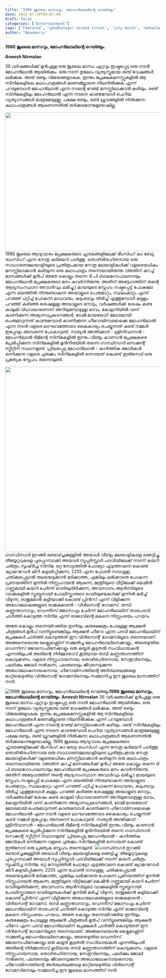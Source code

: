 ```yaml
---
title: "1986 ജൂലൈ മാസവും, മോഹൻലാലിന്റെ റെയ്ഞ്ചും"
date: 2022-07-19T09:07:49
draft: false
categories: ["Entertainment"]
tags: ['Featured', 'gandhinagar second street', 'july month', 'mohanlal', 'rajavinte makan']
author: "Beaumaris"
---
```


<strong>1986 ജൂലൈ മാസവും, മോഹൻലാലിന്റെ റെയ്ഞ്ചും</strong>.

<strong>Aneesh Nirmalan </strong>

36 വർഷങ്ങൾക്ക് മുൻപുള്ള ഒരു ജൂലൈ മാസം ഏറ്റവും ഇഷ്ടപ്പെട്ട ഒരു നടൻ മോഹൻലാൽ ആയിരിക്കും. ഒരു നടന് തുലോം വ്യത്യസ്തമായ രണ്ട് വേഷങ്ങൾ ലഭിക്കുക. അത് രണ്ടും വിജയങ്ങളാകുക. ഇന്നും പ്രേക്ഷകമനസ്സുകളിൽ ആ സിനിമകളിലെ കഥാപാത്രങ്ങൾ മരണമില്ലാതെ നിലനിൽക്കുക എന്ന്‌ പറയുമ്പോൾ മോഹൻലാൽ എന്ന നടന്റെ റേഞ്ച് മനസ്സിലാക്കാൻ കഴിയും. രണ്ട് സിനിമകളിലും മോഹൻലാൽ എന്ന നടനെ കാണുമ്പോൾ ചെറിയ വ്യത്യാസങ്ങൾ മാത്രമേയുള്ളൂ. പക്ഷേ രണ്ടും, രണ്ട് ധ്രുവങ്ങളിൽ നിൽക്കുന്ന കഥാപാത്രങ്ങൾ ആണെന്നതിൽ തർക്കമൊന്നുമുണ്ടാകില്ല.

<img class="wp-image-343380 aligncenter" src="https://cdn.boolokam.com/articles/2022/07/dqdqdd-1.jpg" alt="" width="798" height="449" />1986 ജൂലൈ ആദ്യവാരം പ്രേക്ഷകരുടെ ഹൃദയങ്ങളിലേക്ക് ഭീംസിംഗ് കാ ബേട്ട രാംസിംഗ് എന്ന സേതു കുടിയേറി പാർത്തു. തൊഴിൽരഹിതനായ ഒരു സാധാരണമലയാളിയുടെ പ്രതിരൂപമായ സേതു മലയാളികൾക്ക് വളരെയധികം മനസ്സിലാക്കാൻ കഴിയുന്ന ഒരു കഥാപാത്രം തന്നെയായിരുന്നു. (അതിന് കുറച്ച് മാസങ്ങൾക്ക് മുൻപ് അതേ കൊല്ലം തന്നെ ടി പി ബാലഗോപാലനായും മോഹൻലാൽ പ്രേക്ഷകരുടെ മനം കവർന്നിരുന്നു. അതിന് അദ്ദേഹത്തിന് തന്റെ ആദ്യസംസ്ഥാന അവാർഡും ലഭിച്ചു.) മായയുടെ സ്നേഹം നഷ്ടപ്പെട്ട് പോകുമോ എന്ന ഭയത്തിൽ നിന്നുണ്ടാകുന്ന അയാളുടെ പെരുമാറ്റം, സ്ഥലംമാറ്റം എന്ന്‌ പറഞ്ഞ് പറ്റിച്ച് പോകുന്ന മാധവനും, കുടുംബവും തിരിച്ച് എത്തുമ്പോൾ കള്ളം പറഞ്ഞ് കഴിഞ്ഞ ശേഷമുള്ള അയാളുടെ നോട്ടം, വർഷങ്ങൾക്ക് ശേഷം കണ്ട കാമുകി വിധവയാണെന്ന് അറിയുമ്പോഴുള്ള ഭാവം, കോളനിയിൽ വന്ന് കാണിക്കുന്ന അഭ്യാസപ്രകടനങ്ങൾ, ടോമി മായയോട് മോശമായി പെരുമാറുന്നത് കാണുമ്പോൾ കാണിക്കുന്ന ഹീറോയിസമൊക്കെ മോഹൻലാൽ എന്ന നടൻ വളരെ ലാഘവത്തോടെ കൈകാര്യം ചെയ്യുന്നത് കണ്ട് നമ്മൾ ഇപ്പോഴും അമ്പരന്ന് പോകാറുണ്ട്. സത്യൻ അന്തിക്കാട് - ശ്രീനിവാസൻ - മോഹൻലാൽ ടീമിന്റെ സിനിമകളിൽ ഇന്നും വീണ്ടും കാണാൻ പ്രേക്ഷകരെ പ്രേരിപ്പിക്കുന്ന സിനിമകളിൽ മുൻനിരയിൽ തന്നെ ഗാന്ധിനഗർ സെക്കന്റ്‌ സ്ട്രീറ്റിന് സ്ഥാനമുണ്ട്. പ്രിയപ്പെട്ട മോഹൻലാൽ - കാർത്തിക ജോടികൾ ഒന്നിക്കുന്ന വളരെ ചുരുക്കം സിനിമകളിൽ ഒന്നായത് കൊണ്ട് ഇതിനോട് ഒരു പ്രത്യേക സ്നേഹം തന്നെയുണ്ട്.

<img class="size-full wp-image-343381 aligncenter" src="https://cdn.boolokam.com/articles/2022/07/77068606-1.webp" alt="" width="800" height="600" />ഗാന്ധിനഗർ ഇറങ്ങി രണ്ടാഴ്ച്ചക്കുള്ളിൽ അയാൾ വീണ്ടും മലയാളികളെ ഞെട്ടിച്ചു. തീയ്യേറ്ററുകളെ പൂരപ്പറമ്പാക്കി അയാൾ സൂപ്പർസ്റ്റാർ പദവിയിലേക്ക് നടന്ന് കയറി ചരിത്രം സൃഷ്‌ടിച്ച സിനിമ. ഒറ്റ നോട്ടത്തിൽ ഫോട്ടോ എടുത്തവനെ കൊണ്ട് ക്യാമററോൾ കീറി കളയിപ്പിക്കുന്ന, 2255 എന്ന ഫോൺ നമ്പറുള്ള, ചതിക്കപ്പെട്ടാൽ തലയെടുക്കാൻ മടിക്കാത്ത, എങ്കിലും ലഭിക്കാതെ പോകുന്ന പ്രണയത്തിന് മുന്നിൽ നിസ്സഹായൻ ആകുന്ന, മന്ത്രിയുടെ വീട്ടിലേക്ക് മെഷീൻ ഗണ്ണുമായി കയറി ചേർന്ന് വെടിയുതിർക്കുന്ന, അവസാനം ആൻസിയുടെ വാക്കുകളിൽ സ്തബ്ധനായി പോലീസ്ക്കാരുടെ വെടിയുണ്ടകൾക്ക് മുന്നിൽ മരിച്ച് വീഴുന്ന, രാജുമോൻ കളിയാക്കി കൊണ്ട് പ്രിൻസ് എന്ന്‌ വിളിക്കുന്ന അധോലോകങ്ങളുടെ രാജകുമാരൻ - വിൻസെന്റ് ഗോമസ്. തമ്പി കണ്ണന്താനാവും, ഡെന്നീസ് ജോസഫും ചേർന്ന് മോഹൻലാലിന് താരപദവി ചാർത്തി കൊടുത്ത സിനിമ എന്ന് രാജാവിന്റെ മകനെ നിസ്സംശയം പറയാം.

അതേ കൊല്ലം തന്നെയിറങ്ങിയ ഇനിയും കുരുക്ഷേത്രം പോലുള്ള ആക്ഷൻ ചിത്രങ്ങൾ മുൻപ് വന്നിട്ടുണ്ടെങ്കിലും ആക്ഷൻ ഹീറോ എന്ന പദവി മോഹൻലാലിന് പ്രേക്ഷകർ ചാർത്തി കൊടുത്തത് ഈ വിൻസെന്റ് ഗോമസിലൂടെ തന്നെയാണ്. അങ്ങനെയൊരു ക്ലൈമാക്സിന് സമ്മതിച്ച മോഹൻലാലിനെക്കാളും, അതെഴുതിയ ഡെന്നിസ് ജോസെഫിനേക്കാളും ഒരു കയ്യടി കൂടുതൽ സംവിധായകൻ എന്നതിലുപരി അതിന്റെ നിർമ്മാതാവ് കൂടിയായ തമ്പി കണ്ണന്താനത്തിന് കൊടുക്കണം .വളരെ നിസ്സഹായനായ, തൊഴിരഹിതനായ, സേതുവിനെയും, പലർക്കും ജോലി നൽകുന്ന, പലരുടെയും ജീവനെടുക്കുന്ന അധോലോകനായകനായ, ഹീറോയിസത്തിന്റെ അർത്ഥതലങ്ങളെ മാറ്റിയെഴുതിയ വിൻസെന്റ് ഗോമസിനെയും സമ്മാനിച്ച ഈ ജൂലൈ മാസത്തിന് നന്ദി.


![1986 ജൂലൈ മാസവും, മോഹൻലാലിന്റെ റെയ്ഞ്ചും](https://cdn.boolokam.com/articles/2022/07/dqdqdd-1.jpg)**1986 ജൂലൈ മാസവും, മോഹൻലാലിന്റെ റെയ്ഞ്ചും**. **Aneesh Nirmalan** 36 വർഷങ്ങൾക്ക് മുൻപുള്ള ഒരു ജൂലൈ മാസം ഏറ്റവും ഇഷ്ടപ്പെട്ട ഒരു നടൻ മോഹൻലാൽ ആയിരിക്കും. ഒരു നടന് തുലോം വ്യത്യസ്തമായ രണ്ട് വേഷങ്ങൾ ലഭിക്കുക. അത് രണ്ടും വിജയങ്ങളാകുക. ഇന്നും പ്രേക്ഷകമനസ്സുകളിൽ ആ സിനിമകളിലെ കഥാപാത്രങ്ങൾ മരണമില്ലാതെ നിലനിൽക്കുക എന്ന്‌ പറയുമ്പോൾ മോഹൻലാൽ എന്ന നടന്റെ റേഞ്ച് മനസ്സിലാക്കാൻ കഴിയും. രണ്ട് സിനിമകളിലും മോഹൻലാൽ എന്ന നടനെ കാണുമ്പോൾ ചെറിയ വ്യത്യാസങ്ങൾ മാത്രമേയുള്ളൂ. പക്ഷേ രണ്ടും, രണ്ട് ധ്രുവങ്ങളിൽ നിൽക്കുന്ന കഥാപാത്രങ്ങൾ ആണെന്നതിൽ തർക്കമൊന്നുമുണ്ടാകില്ല. 1986 ജൂലൈ ആദ്യവാരം പ്രേക്ഷകരുടെ ഹൃദയങ്ങളിലേക്ക് ഭീംസിംഗ് കാ ബേട്ട രാംസിംഗ് എന്ന സേതു കുടിയേറി പാർത്തു. തൊഴിൽരഹിതനായ ഒരു സാധാരണമലയാളിയുടെ പ്രതിരൂപമായ സേതു മലയാളികൾക്ക് വളരെയധികം മനസ്സിലാക്കാൻ കഴിയുന്ന ഒരു കഥാപാത്രം തന്നെയായിരുന്നു. (അതിന് കുറച്ച് മാസങ്ങൾക്ക് മുൻപ് അതേ കൊല്ലം തന്നെ ടി പി ബാലഗോപാലനായും മോഹൻലാൽ പ്രേക്ഷകരുടെ മനം കവർന്നിരുന്നു. അതിന് അദ്ദേഹത്തിന് തന്റെ ആദ്യസംസ്ഥാന അവാർഡും ലഭിച്ചു.) മായയുടെ സ്നേഹം നഷ്ടപ്പെട്ട് പോകുമോ എന്ന ഭയത്തിൽ നിന്നുണ്ടാകുന്ന അയാളുടെ പെരുമാറ്റം, സ്ഥലംമാറ്റം എന്ന്‌ പറഞ്ഞ് പറ്റിച്ച് പോകുന്ന മാധവനും, കുടുംബവും തിരിച്ച് എത്തുമ്പോൾ കള്ളം പറഞ്ഞ് കഴിഞ്ഞ ശേഷമുള്ള അയാളുടെ നോട്ടം, വർഷങ്ങൾക്ക് ശേഷം കണ്ട കാമുകി വിധവയാണെന്ന് അറിയുമ്പോഴുള്ള ഭാവം, കോളനിയിൽ വന്ന് കാണിക്കുന്ന അഭ്യാസപ്രകടനങ്ങൾ, ടോമി മായയോട് മോശമായി പെരുമാറുന്നത് കാണുമ്പോൾ കാണിക്കുന്ന ഹീറോയിസമൊക്കെ മോഹൻലാൽ എന്ന നടൻ വളരെ ലാഘവത്തോടെ കൈകാര്യം ചെയ്യുന്നത് കണ്ട് നമ്മൾ ഇപ്പോഴും അമ്പരന്ന് പോകാറുണ്ട്. സത്യൻ അന്തിക്കാട് - ശ്രീനിവാസൻ - മോഹൻലാൽ ടീമിന്റെ സിനിമകളിൽ ഇന്നും വീണ്ടും കാണാൻ പ്രേക്ഷകരെ പ്രേരിപ്പിക്കുന്ന സിനിമകളിൽ മുൻനിരയിൽ തന്നെ ഗാന്ധിനഗർ സെക്കന്റ്‌ സ്ട്രീറ്റിന് സ്ഥാനമുണ്ട്. പ്രിയപ്പെട്ട മോഹൻലാൽ - കാർത്തിക ജോടികൾ ഒന്നിക്കുന്ന വളരെ ചുരുക്കം സിനിമകളിൽ ഒന്നായത് കൊണ്ട് ഇതിനോട് ഒരു പ്രത്യേക സ്നേഹം തന്നെയുണ്ട്. ![](https://cdn.boolokam.com/articles/2022/07/77068606-1.webp)ഗാന്ധിനഗർ ഇറങ്ങി രണ്ടാഴ്ച്ചക്കുള്ളിൽ അയാൾ വീണ്ടും മലയാളികളെ ഞെട്ടിച്ചു. തീയ്യേറ്ററുകളെ പൂരപ്പറമ്പാക്കി അയാൾ സൂപ്പർസ്റ്റാർ പദവിയിലേക്ക് നടന്ന് കയറി ചരിത്രം സൃഷ്‌ടിച്ച സിനിമ. ഒറ്റ നോട്ടത്തിൽ ഫോട്ടോ എടുത്തവനെ കൊണ്ട് ക്യാമററോൾ കീറി കളയിപ്പിക്കുന്ന, 2255 എന്ന ഫോൺ നമ്പറുള്ള, ചതിക്കപ്പെട്ടാൽ തലയെടുക്കാൻ മടിക്കാത്ത, എങ്കിലും ലഭിക്കാതെ പോകുന്ന പ്രണയത്തിന് മുന്നിൽ നിസ്സഹായൻ ആകുന്ന, മന്ത്രിയുടെ വീട്ടിലേക്ക് മെഷീൻ ഗണ്ണുമായി കയറി ചേർന്ന് വെടിയുതിർക്കുന്ന, അവസാനം ആൻസിയുടെ വാക്കുകളിൽ സ്തബ്ധനായി പോലീസ്ക്കാരുടെ വെടിയുണ്ടകൾക്ക് മുന്നിൽ മരിച്ച് വീഴുന്ന, രാജുമോൻ കളിയാക്കി കൊണ്ട് പ്രിൻസ് എന്ന്‌ വിളിക്കുന്ന അധോലോകങ്ങളുടെ രാജകുമാരൻ - വിൻസെന്റ് ഗോമസ്. തമ്പി കണ്ണന്താനാവും, ഡെന്നീസ് ജോസഫും ചേർന്ന് മോഹൻലാലിന് താരപദവി ചാർത്തി കൊടുത്ത സിനിമ എന്ന് രാജാവിന്റെ മകനെ നിസ്സംശയം പറയാം. അതേ കൊല്ലം തന്നെയിറങ്ങിയ ഇനിയും കുരുക്ഷേത്രം പോലുള്ള ആക്ഷൻ ചിത്രങ്ങൾ മുൻപ് വന്നിട്ടുണ്ടെങ്കിലും ആക്ഷൻ ഹീറോ എന്ന പദവി മോഹൻലാലിന് പ്രേക്ഷകർ ചാർത്തി കൊടുത്തത് ഈ വിൻസെന്റ് ഗോമസിലൂടെ തന്നെയാണ്. അങ്ങനെയൊരു ക്ലൈമാക്സിന് സമ്മതിച്ച മോഹൻലാലിനെക്കാളും, അതെഴുതിയ ഡെന്നിസ് ജോസെഫിനേക്കാളും ഒരു കയ്യടി കൂടുതൽ സംവിധായകൻ എന്നതിലുപരി അതിന്റെ നിർമ്മാതാവ് കൂടിയായ തമ്പി കണ്ണന്താനത്തിന് കൊടുക്കണം .വളരെ നിസ്സഹായനായ, തൊഴിരഹിതനായ, സേതുവിനെയും, പലർക്കും ജോലി നൽകുന്ന, പലരുടെയും ജീവനെടുക്കുന്ന അധോലോകനായകനായ, ഹീറോയിസത്തിന്റെ അർത്ഥതലങ്ങളെ മാറ്റിയെഴുതിയ വിൻസെന്റ് ഗോമസിനെയും സമ്മാനിച്ച ഈ ജൂലൈ മാസത്തിന് നന്ദി.

